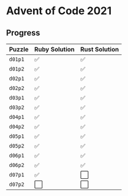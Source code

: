 # Advent of Code 2021

## Progress

Puzzle | Ruby Solution | Rust Solution
-|-|-
`d01p1` | ✅ | ✅
`d01p2` | ✅ | ✅
`d02p1` | ✅ | ✅
`d02p2` | ✅ | ✅
`d03p1` | ✅ | ✅
`d03p2` | ✅ | ✅
`d04p1` | ✅ | ✅
`d04p2` | ✅ | ✅️
`d05p1` | ✅ | ✅
`d05p2` | ✅ | ✅️
`d06p1` | ✅ | ✅️
`d06p2` | ✅ | ✅️
`d07p1` | ✅ | ⬜️
`d07p2` | ⬜️ | ⬜️
